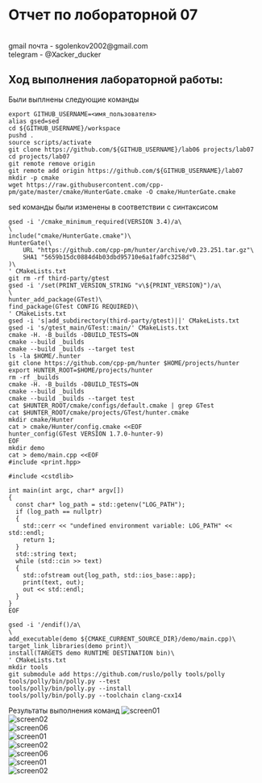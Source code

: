 <h1>Отчет по лобораторной 07</h1>
</br>gmail почта - sgolenkov2002@gmail.com </br>
telegram - @Xacker_ducker

<h2>Ход выполнения лабораторной работы:</h2>

Были выплнены следующие команды
```shell
export GITHUB_USERNAME=<имя_пользователя>
alias gsed=sed
cd ${GITHUB_USERNAME}/workspace
pushd .
source scripts/activate
git clone https://github.com/${GITHUB_USERNAME}/lab06 projects/lab07
cd projects/lab07
git remote remove origin
git remote add origin https://github.com/${GITHUB_USERNAME}/lab07
mkdir -p cmake
wget https://raw.githubusercontent.com/cpp-pm/gate/master/cmake/HunterGate.cmake -O cmake/HunterGate.cmake
```
sed команды были изменены в соответствии с синтаксисом
```shell
gsed -i '/cmake_minimum_required(VERSION 3.4)/a\
\
include("cmake/HunterGate.cmake")\
HunterGate(\
    URL "https://github.com/cpp-pm/hunter/archive/v0.23.251.tar.gz"\
    SHA1 "5659b15dc0884d4b03dbd95710e6a1fa0fc3258d"\
)\
' CMakeLists.txt
git rm -rf third-party/gtest
gsed -i '/set(PRINT_VERSION_STRING "v\${PRINT_VERSION}")/a\
\
hunter_add_package(GTest)\
find_package(GTest CONFIG REQUIRED)\
' CMakeLists.txt
gsed -i 's|add_subdirectory(third-party/gtest)||' CMakeLists.txt
gsed -i 's/gtest_main/GTest::main/' CMakeLists.txt
cmake -H. -B_builds -DBUILD_TESTS=ON
cmake --build _builds
cmake --build _builds --target test
ls -la $HOME/.hunter
git clone https://github.com/cpp-pm/hunter $HOME/projects/hunter
export HUNTER_ROOT=$HOME/projects/hunter
rm -rf _builds
cmake -H. -B_builds -DBUILD_TESTS=ON
cmake --build _builds
cmake --build _builds --target test
cat $HUNTER_ROOT/cmake/configs/default.cmake | grep GTest
cat $HUNTER_ROOT/cmake/projects/GTest/hunter.cmake
mkdir cmake/Hunter
cat > cmake/Hunter/config.cmake <<EOF
hunter_config(GTest VERSION 1.7.0-hunter-9)
EOF
mkdir demo
cat > demo/main.cpp <<EOF
#include <print.hpp>

#include <cstdlib>

int main(int argc, char* argv[])
{
  const char* log_path = std::getenv("LOG_PATH");
  if (log_path == nullptr)
  {
    std::cerr << "undefined environment variable: LOG_PATH" << std::endl;
    return 1;
  }
  std::string text;
  while (std::cin >> text)
  {
    std::ofstream out{log_path, std::ios_base::app};
    print(text, out);
    out << std::endl;
  }
}
EOF

gsed -i '/endif()/a\
\
add_executable(demo ${CMAKE_CURRENT_SOURCE_DIR}/demo/main.cpp)\
target_link_libraries(demo print)\
install(TARGETS demo RUNTIME DESTINATION bin)\
' CMakeLists.txt
mkdir tools
git submodule add https://github.com/ruslo/polly tools/polly
tools/polly/bin/polly.py --test
tools/polly/bin/polly.py --install
tools/polly/bin/polly.py --toolchain clang-cxx14
```
Результаты выполнения команд
![screen01](./screens/screen01.png)</br>
![screen02](./screens/screen02.png)</br>
![screen06](./screens/screen03.png)</br>
![screen01](./screens/screen04.png)</br>
![screen02](./screens/screen05.png)</br>
![screen06](./screens/screen06.png)</br>
![screen01](./screens/screen07.png)</br>
![screen02](./screens/screen08.png)</br>
